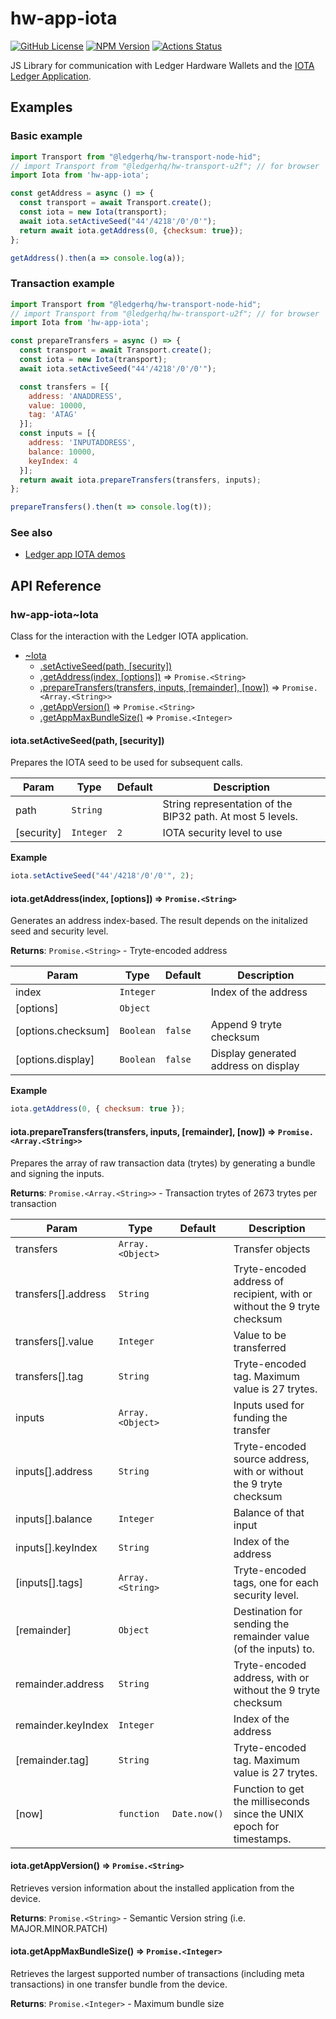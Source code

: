 # hw-app-iota

[![GitHub License](https://img.shields.io/badge/License-Apache%202.0-blue.svg)](https://raw.githubusercontent.com/IOTA-Ledger/hw-app-iota.js/master/LICENSE)
[![NPM Version](https://img.shields.io/npm/v/hw-app-iota)](https://www.npmjs.com/package/hw-app-iota)
[![Actions Status](https://github.com/IOTA-Ledger/hw-app-iota.js/workflows/Node.js%20CI/badge.svg)](https://github.com/IOTA-Ledger/hw-app-iota.js/actions)

JS Library for communication with Ledger Hardware Wallets and the [IOTA Ledger Application](https://github.com/IOTA-Ledger/blue-app-iota).

## Examples

### Basic example
```js
import Transport from "@ledgerhq/hw-transport-node-hid";
// import Transport from "@ledgerhq/hw-transport-u2f"; // for browser
import Iota from 'hw-app-iota';

const getAddress = async () => {
  const transport = await Transport.create();
  const iota = new Iota(transport);
  await iota.setActiveSeed("44'/4218'/0'/0'");
  return await iota.getAddress(0, {checksum: true});
};

getAddress().then(a => console.log(a));
```

### Transaction example
```js
import Transport from "@ledgerhq/hw-transport-node-hid";
// import Transport from "@ledgerhq/hw-transport-u2f"; // for browser
import Iota from 'hw-app-iota';

const prepareTransfers = async () => {
  const transport = await Transport.create();
  const iota = new Iota(transport);
  await iota.setActiveSeed("44'/4218'/0'/0'");

  const transfers = [{
    address: 'ANADDRESS',
    value: 10000,
    tag: 'ATAG'
  }];
  const inputs = [{
    address: 'INPUTADDRESS',
    balance: 10000,
    keyIndex: 4
  }];
  return await iota.prepareTransfers(transfers, inputs);
};

prepareTransfers().then(t => console.log(t));
```

### See also

- [Ledger app IOTA demos](https://github.com/IOTA-ledger/ledger-app-iota-demos)

## API Reference

### hw-app-iota~Iota
Class for the interaction with the Ledger IOTA application.

* [~Iota](#module_hw-app-iota..Iota)
    * [.setActiveSeed(path, [security])](#module_hw-app-iota..Iota+setActiveSeed)
    * [.getAddress(index, [options])](#module_hw-app-iota..Iota+getAddress) ⇒ <code>Promise.&lt;String&gt;</code>
    * [.prepareTransfers(transfers, inputs, [remainder], [now])](#module_hw-app-iota..Iota+prepareTransfers) ⇒ <code>Promise.&lt;Array.&lt;String&gt;&gt;</code>
    * [.getAppVersion()](#module_hw-app-iota..Iota+getAppVersion) ⇒ <code>Promise.&lt;String&gt;</code>
    * [.getAppMaxBundleSize()](#module_hw-app-iota..Iota+getAppMaxBundleSize) ⇒ <code>Promise.&lt;Integer&gt;</code>

<a name="module_hw-app-iota..Iota+setActiveSeed"></a>

#### iota.setActiveSeed(path, [security])
Prepares the IOTA seed to be used for subsequent calls.

| Param | Type | Default | Description |
| --- | --- | --- | --- |
| path | <code>String</code> |  | String representation of the BIP32 path. At most 5 levels. |
| [security] | <code>Integer</code> | <code>2</code> | IOTA security level to use |

**Example**  
```js
iota.setActiveSeed("44'/4218'/0'/0'", 2);
```
<a name="module_hw-app-iota..Iota+getAddress"></a>

#### iota.getAddress(index, [options]) ⇒ <code>Promise.&lt;String&gt;</code>
Generates an address index-based.
The result depends on the initalized seed and security level.

**Returns**: <code>Promise.&lt;String&gt;</code> - Tryte-encoded address  

| Param | Type | Default | Description |
| --- | --- | --- | --- |
| index | <code>Integer</code> |  | Index of the address |
| [options] | <code>Object</code> |  |  |
| [options.checksum] | <code>Boolean</code> | <code>false</code> | Append 9 tryte checksum |
| [options.display] | <code>Boolean</code> | <code>false</code> | Display generated address on display |

**Example**  
```js
iota.getAddress(0, { checksum: true });
```
<a name="module_hw-app-iota..Iota+prepareTransfers"></a>

#### iota.prepareTransfers(transfers, inputs, [remainder], [now]) ⇒ <code>Promise.&lt;Array.&lt;String&gt;&gt;</code>
Prepares the array of raw transaction data (trytes) by generating a bundle and signing the inputs.

**Returns**: <code>Promise.&lt;Array.&lt;String&gt;&gt;</code> - Transaction trytes of 2673 trytes per transaction  

| Param | Type | Default | Description |
| --- | --- | --- | --- |
| transfers | <code>Array.&lt;Object&gt;</code> |  | Transfer objects |
| transfers[].address | <code>String</code> |  | Tryte-encoded address of recipient, with or without the 9 tryte checksum |
| transfers[].value | <code>Integer</code> |  | Value to be transferred |
| transfers[].tag | <code>String</code> |  | Tryte-encoded tag. Maximum value is 27 trytes. |
| inputs | <code>Array.&lt;Object&gt;</code> |  | Inputs used for funding the transfer |
| inputs[].address | <code>String</code> |  | Tryte-encoded source address, with or without the 9 tryte checksum |
| inputs[].balance | <code>Integer</code> |  | Balance of that input |
| inputs[].keyIndex | <code>String</code> |  | Index of the address |
| [inputs[].tags] | <code>Array.&lt;String&gt;</code> |  | Tryte-encoded tags, one for each security level. |
| [remainder] | <code>Object</code> |  | Destination for sending the remainder value (of the inputs) to. |
| remainder.address | <code>String</code> |  | Tryte-encoded address, with or without the 9 tryte checksum |
| remainder.keyIndex | <code>Integer</code> |  | Index of the address |
| [remainder.tag] | <code>String</code> |  | Tryte-encoded tag. Maximum value is 27 trytes. |
| [now] | <code>function</code> | <code>Date.now()</code> | Function to get the milliseconds since the UNIX epoch for timestamps. |

<a name="module_hw-app-iota..Iota+getAppVersion"></a>

#### iota.getAppVersion() ⇒ <code>Promise.&lt;String&gt;</code>
Retrieves version information about the installed application from the device.

**Returns**: <code>Promise.&lt;String&gt;</code> - Semantic Version string (i.e. MAJOR.MINOR.PATCH)  
<a name="module_hw-app-iota..Iota+getAppMaxBundleSize"></a>

#### iota.getAppMaxBundleSize() ⇒ <code>Promise.&lt;Integer&gt;</code>
Retrieves the largest supported number of transactions (including meta transactions)
in one transfer bundle from the device.

**Returns**: <code>Promise.&lt;Integer&gt;</code> - Maximum bundle size
